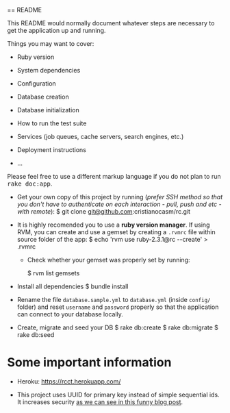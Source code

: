 == README

This README would normally document whatever steps are necessary to get the
application up and running.

Things you may want to cover:

* Ruby version

* System dependencies

* Configuration

* Database creation

* Database initialization

* How to run the test suite

* Services (job queues, cache servers, search engines, etc.)

* Deployment instructions

* ...


Please feel free to use a different markup language if you do not plan to run
<tt>rake doc:app</tt>.


* Get your own copy of this project by running (_prefer SSH method so that you don't have to authenticate on each interaction - pull, push and etc - with remote_):
    $ git clone git@github.com:cristianocasm/rc.git

* It is highly recomended you to use a __ruby version manager__. If using RVM, you can create and use a gemset by creating a `.rvmrc` file within source folder of the app:
    $ echo 'rvm use ruby-2.3.1@rc --create' > .rvmrc

  * Check whether your gemset was properly set by running:
    
    $ rvm list gemsets

* Install all dependencies
    $ bundle install

* Rename the file `database.sample.yml` to `database.yml` (inside `config/` folder) and reset `username` and `password` properly so that the application can connect to your database locally.

* Create, migrate and seed your DB
    $ rake db:create
    $ rake db:migrate
    $ rake db:seed


# Some important information

* Heroku: https://rcct.herokuapp.com/

* This project uses UUID for primary key instead of simple sequential ids. It increases security [as we can see in this funny blog post](http://www.fidelis.work/como-eu-usei-o-cartao-de-credito-do-ceo-do-trampos-co-para-pagar-minha-assinatura-premium/).
